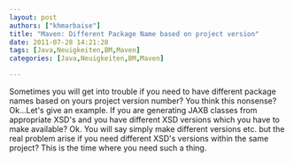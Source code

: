 ```yaml
---
layout: post
authors: ["khmarbaise"]
title: "Maven: Different Package Name based on project version"
date: 2011-07-28 14:21:28
tags: [Java,Neuigkeiten,BM,Maven]
categories: [Java,Neuigkeiten,BM,Maven]

---
```

Sometimes you will get into trouble if you need to have different package names based on yours project version number? You think this nonsense? Ok...Let's give an example. If you are generating JAXB classes from appropriate XSD's and you have different XSD versions which you have to make available? Ok. You will say simply make different versions etc. but the real problem arise if you need different XSD's versions within the same project? This is the time where you need such a thing.
